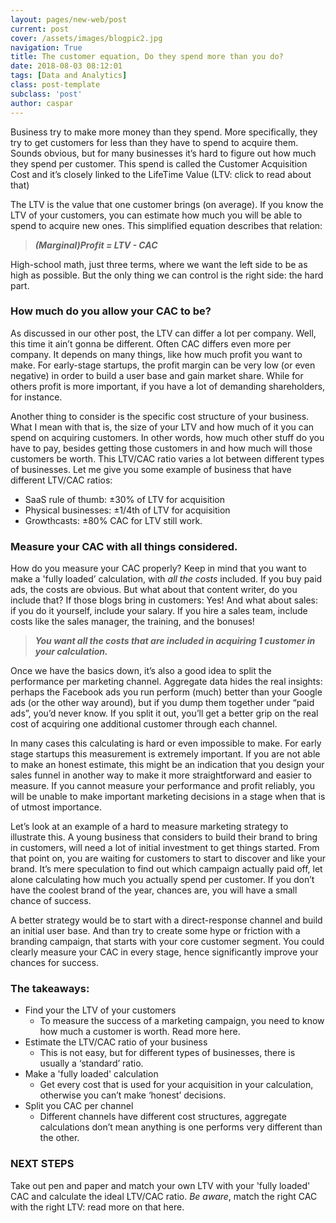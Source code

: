 ```yaml
---
layout: pages/new-web/post
current: post
cover: /assets/images/blogpic2.jpg
navigation: True
title: The customer equation, Do they spend more than you do?
date: 2018-08-03 08:12:01
tags: [Data and Analytics]
class: post-template
subclass: 'post'
author: caspar
---
```


Business try to make more money than they spend. More specifically, they try to get customers for less than they have to spend to acquire them. Sounds obvious, but for many businesses it’s hard to figure out how much they spend per customer. This spend is called the Customer Acquisition Cost and it’s closely linked to the LifeTime Value (LTV: click to read about that)

The LTV is the value that one customer brings (on average). If you know the LTV of your customers, you can estimate how much you will be able to spend to acquire new ones. This simplified equation describes that relation:

<blockquote><i><b>(Marginal)Profit = LTV - CAC</b></i></blockquote>

High-school math, just three terms, where we want the left side to be as high as possible. But the only thing we can control is the right side: the hard part.

### How much do you allow your CAC to be?

As discussed in our other post, the LTV can differ a lot per company. Well, this time it ain’t gonna be different. Often CAC differs even more per company. It depends on many things, like how much profit you want to make. For early-stage startups, the profit margin can be very low (or even negative) in order to build a user base and gain market share. While for others profit is more important, if you have a lot of demanding shareholders, for instance. 

Another thing to consider is the specific cost structure of your business. What I mean with that is, the size of your LTV and how much of it you can spend on acquiring customers. In other words, how much other stuff do you have to pay, besides getting those customers in and how much will those customers be worth. This LTV/CAC ratio varies a lot between different types of businesses. 
Let me give you some example of business that have different LTV/CAC ratios:

- SaaS rule of thumb: ±30% of LTV for acquisition
- Physical businesses: ±1/4th of LTV for acquisition 
- Growthcasts: ±80% CAC for LTV still work.


### Measure your CAC with all things considered.

How do you measure your CAC properly? Keep in mind that you want to make a 'fully loaded’ calculation, with *all the costs* included. If you buy paid ads, the costs are obvious. But what about that content writer, do you include that? If those blogs bring in customers: Yes! And what about sales: if you do it yourself, include your salary. If you hire a sales team, include costs like the sales manager, the training, and the bonuses! 

<blockquote><i><b>You want all the costs that are included in acquiring 1 customer in your calculation.</b></i></blockquote>

Once we have the basics down, it’s also a good idea to split the performance per marketing channel. Aggregate data hides the real insights: perhaps the Facebook ads you run perform (much) better than your Google ads (or the other way around), but if you dump them together under “paid ads”, you’d never know. If you split it out, you’ll get a better grip on the real cost of acquiring one additional customer through each channel. 

In many cases this calculating is hard or even impossible to make. For early stage startups this measurement is extremely important. If you are not able to make an honest estimate, this might be an indication that you design your sales funnel in another way to make it more straightforward and easier to measure. If you cannot measure your performance and profit reliably, you will be unable to make important marketing decisions in a stage when that is of utmost importance. 

Let’s look at an example of a hard to measure marketing strategy to illustrate this. A young business that considers to build their brand to bring in customers, will need a lot of initial investment to get things started. From that point on, you are waiting for customers to start to discover and like your brand. It’s mere speculation to find out which campaign actually paid off, let alone calculating how much you actually spend per customer. If you don’t have the coolest brand of the year, chances are, you will have a small chance of success.

A better strategy would be to start with a direct-response channel and build an initial user base. And than try to create some hype or friction with a branding campaign, that starts with your core customer segment. You could clearly measure your CAC in every stage, hence significantly improve your chances for success.


### The takeaways:
- Find your the LTV of your customers
  - To measure the success of a marketing campaign, you need to know how much a customer is worth. Read more here.
- Estimate the LTV/CAC ratio of your business
  - This is not easy, but for different types of businesses, there is usually a ‘standard’ ratio.
- Make a 'fully loaded' calculation
  - Get every cost that is used for your acquisition in your calculation, otherwise you can’t make ‘honest’ decisions.
- Split you CAC per channel
  - Different channels have different cost structures, aggregate calculations don’t mean anything is one performs very different than the other.


### NEXT STEPS

Take out pen and paper and match your own LTV with your 'fully loaded' CAC and calculate the ideal LTV/CAC ratio. *Be aware*, match the right CAC with the right LTV: read more on that here.
